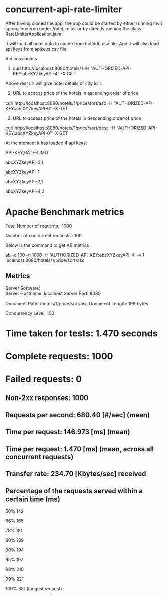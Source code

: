 # concurrent-api-rate-limiter

After having cloned the app, the app could be started by either running mvn spring-boot:run under /rateLimiter or by directly running the class RateLimiterApplication.java.

It will load all hotel data to cache from hoteldb.csv file. And it will also load api keys from apikeys.csv file.

Acccess points

1. curl http://localhost:8080/hotels/1 -H "AUTHORIZED-API-KEY:abcXYZkeyAPI-4"  -X GET

Above rest url will give hotel details of city id 1.

2. URL to access price of the hotels in ascending order of price

curl http://localhost:8080/hotels/1/price/sort/asc -H "AUTHORIZED-API-KEY:abcXYZkeyAPI-0"  -X GET

3. URL to access price of the hotels in descending order of price

curl http://localhost:8080/hotels/1/price/sort/desc -H "AUTHORIZED-API-KEY:abcXYZkeyAPI-0"  -X GET


At the moment it has loaded 4 api keys:

API-KEY,RATE-LIMIT

abcXYZkeyAPI-0,1

abcXYZkeyAPI-1

abcXYZkeyAPI-2,1

abcXYZkeyAPI-4,2

# Apache Benchmark metrics

Total Number of requests : 1000

Number of concurrent requests : 100


Below is the command to get AB metrics

ab -c 100 -n 1000 -H 'AUTHORIZED-API-KEY:abcXYZkeyAPI-4' -v 1 localhost:8080/hotels/1/price/sort/asc


Metrics
--------


Server Software:        
Server Hostname:        localhost
Server Port:            8080

Document Path:          /hotels/1/price/sort/asc
Document Length:        198 bytes

Concurrency Level:      100

# Time taken for tests:   1.470 seconds

# Complete requests:      1000

# Failed requests:        0

Non-2xx responses:      1000
-----------------------------
Requests per second:    680.40 [#/sec] (mean)
-----------------------------
Time per request:       146.973 [ms] (mean)
-----------------------------
Time per request:       1.470 [ms] (mean, across all concurrent requests)
-----------------------------
Transfer rate:          234.70 [Kbytes/sec] received
-----------------------------


Percentage of the requests served within a certain time (ms)
------------------------------------------------------------
  50%    142
  
  66%    165
  
  75%    181
  
  80%    189
  
  90%    194
  
  95%    197
  
  98%    210
  
  99%    221
  
 100%    351 (longest request)
 

